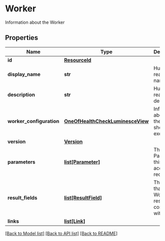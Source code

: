 # Worker

Information about the Worker

## Properties
Name | Type | Description | Notes
------------ | ------------- | ------------- | -------------
**id** | [**ResourceId**](ResourceId.md) |  | 
**display_name** | **str** | Human readable name | 
**description** | **str** | Human readable description | [optional] 
**worker_configuration** | [**OneOfHealthCheckLuminesceView**](OneOfHealthCheckLuminesceView.md) | Information about how the worker should be executed | 
**version** | [**Version**](Version.md) |  | [optional] 
**parameters** | [**list[Parameter]**](Parameter.md) | The Parameters this Worker accepts or requires. | [optional] 
**result_fields** | [**list[ResultField]**](ResultField.md) | The Fields that the Worker results will come back with. | [optional] 
**links** | [**list[Link]**](Link.md) |  | [optional] 

[[Back to Model list]](../README.md#documentation-for-models) [[Back to API list]](../README.md#documentation-for-api-endpoints) [[Back to README]](../README.md)


